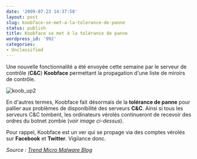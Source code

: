 ```yaml
---
date: '2009-07-23 14:37:58'
layout: post
slug: koobface-se-met-a-la-tolerance-de-panne
status: publish
title: Koobface se met à la tolérance de panne
wordpress_id: '992'
categories:
- Unclassified
---
```


Une nouvelle fonctionnalité a été envoyée cette semaine par le serveur de contrôle (**C&C**) **Koobface** permettant la propagation d'une liste de miroirs de contrôle.







![koob_up2](http://blog.kdecherf.com/wp-content/uploads/2009/07/koob_up2.png)







En d'autres termes, Koobface fait désormais de la **tolérance de panne** pour pallier aux problèmes de disponibilité des serveurs **C&C**. Ainsi si tous les serveurs C&C tombent, les ordinateurs vérolés continueront de recevoir des ordres du botnet zombie (_voir image ci-dessus_).




Pour rappel, Koobface est un ver qui se propage via des comptes vérolés sur **Facebook** et **Twitter**. Vigilance donc.







_Source : [Trend Micro Malware Blog](http://blog.trendmicro.com/new-koobface-upgrade-makes-it-takedown-proof/)_



